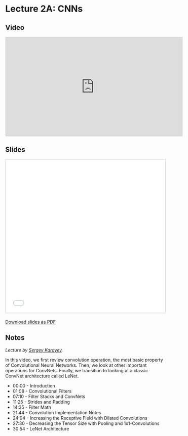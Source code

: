 # Lecture 2A: CNNs

## Video

<iframe width="560" height="315" src="https://www.youtube.com/embed/hO3kOdShwsI" frameborder="0" allow="accelerometer; autoplay; clipboard-write; encrypted-media; gyroscope; picture-in-picture" allowfullscreen></iframe>

## Slides

<iframe src="//www.slideshare.net/slideshow/embed_code/key/CNyWxsSbn0Wgn3" width="595" height="485" frameborder="0" marginwidth="0" marginheight="0" scrolling="no" style="border:1px solid #CCC; border-width:1px; margin-bottom:5px; max-width: 100%;" allowfullscreen> </iframe>

[Download slides as PDF](https://drive.google.com/file/d/1Q1T2P6Jzvo1_Z3hGvRmXPYAvwg_bvwPB/view?usp=sharing)

## Notes

*Lecture by [Sergey Karayev](https://sergeykarayev.com).*

In this video, we first review convolution operation, the most basic property of Convolutional Neural Networks. Then, we look at other important operations for ConvNets. Finally, we transition to looking at a classic ConvNet architecture called LeNet.

- 00:00 - Introduction
- 01:08 - Convolutional Filters
- 07:10 - Filter Stacks and ConvNets
- 11:25 - Strides and Padding
- 14:35 - Filter Math
- 21:44 - Convolution Implementation Notes
- 24:04 - Increasing the Receptive Field with Dilated Convolutions
- 27:30 - Decreasing the Tensor Size with Pooling and 1x1-Convolutions
- 30:54 - LeNet Architecture
